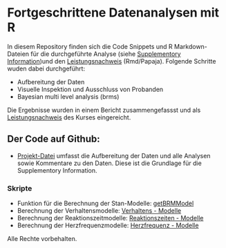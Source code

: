 # Fortgeschrittene Datenanalysen mit R

In diesem Repository finden sich die Code Snippets und R Markdown-Dateien für die durchgeführte Analyse (siehe [Supplementory Information](SupplementaryInformation.pdf))und den [Leistungsnachweis](Leistungsnachweis_R.pdf) (Rmd/Papaja). Folgende Schritte wuden dabei durchgeführt:

- Aufbereitung der Daten
- Visuelle Inspektion und Ausschluss von Probanden
- Bayesian multi level analysis (brms)

Die Ergebnisse wurden in einem Bericht zusammengefassst und als [Leistungsnachweis](Leistungsnachweis_R.pdf) des Kurses eingereicht.

## Der Code auf Github:

- [Projekt-Datei](Project.Rmd) umfasst die Aufbereitung der Daten und alle Analysen sowie Kommentare zu den Daten. Diese ist die Grundlage für die Supplementory Information. 
### Skripte
- Funktion für die Berechnung der Stan-Modelle: [getBRMModel](Scripts/getBRMModel.R)
-  Berechnung der Verhaltensmodelle: [Verhaltens - Modelle](Scripts/brms_b.R)
-  Berechnung der Reaktionszeitmodelle: [Reaktionszeiten - Modelle](Scripts/brms_RT.R)
-  Berechnung der Herzfrequenzmodelle: [Herzfrequenz - Modelle](Scripts/brms_RRi.R)

Alle Rechte vorbehalten. 




